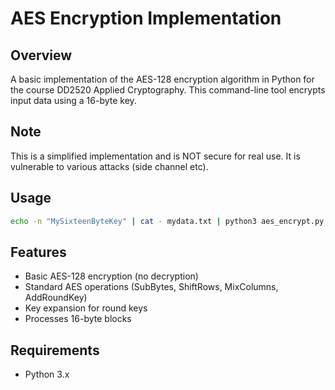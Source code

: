 # AES Encryption Implementation

## Overview
A basic implementation of the AES-128 encryption algorithm in Python for the course DD2520 Applied Cryptography. This command-line tool encrypts input data using a 16-byte key.

## Note
This is a simplified implementation and is NOT secure for real use. It is vulnerable to various attacks (side channel etc). 

## Usage
```bash
echo -n "MySixteenByteKey" | cat - mydata.txt | python3 aes_encrypt.py > encrypted.bin
```

## Features
- Basic AES-128 encryption (no decryption)
- Standard AES operations (SubBytes, ShiftRows, MixColumns, AddRoundKey)
- Key expansion for round keys
- Processes 16-byte blocks

## Requirements
- Python 3.x
